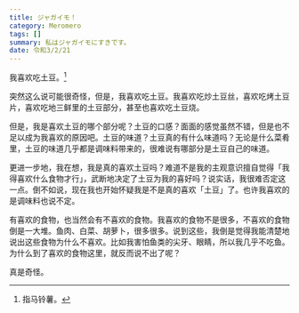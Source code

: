 ```yaml
---
title: ジャガイモ！
category: Meromero
tags: []
summary: 私はジャガイモにすきです。 
date: 令和3/2/21
---
```


我喜欢吃土豆。[^1]

突然这么说可能很奇怪，但是，我喜欢吃土豆。我喜欢吃炒土豆丝，喜欢吃烤土豆片，喜欢吃地三鲜里的土豆部分，甚至也喜欢吃土豆烧。

但是，我是喜欢土豆的哪个部分呢？土豆的口感？面面的感觉虽然不错，但是也不足以成为我喜欢的原因吧。土豆的味道？土豆真的有什么味道吗？无论是什么菜肴里，土豆的味道几乎都是调味料带来的，很难说有哪部分是土豆自己的味道。

更进一步地，我在想，我是真的喜欢土豆吗？难道不是我的主观意识擅自觉得「我得喜欢什么食物才行」，武断地决定了土豆为我的喜好吗？说实话，我很难否定这一点。倒不如说，现在我也开始怀疑我是不是真的喜欢「土豆」了。也许我喜欢的是调味料也说不定。

有喜欢的食物，也当然会有不喜欢的食物。我喜欢的食物不是很多，不喜欢的食物倒是一大堆。鱼肉、白菜、胡萝卜，很多很多。说到这些，我倒是觉得我能清楚地说出这些食物为什么不喜欢。比如我害怕鱼类的尖牙、眼睛，所以我几乎不吃鱼。为什么到了喜欢的食物这里，就反而说不出了呢？

真是奇怪。

[^1]: 指马铃薯。
